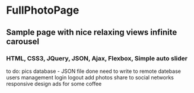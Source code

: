 # FullPhotoPage

## Sample page with nice relaxing views infinite carousel 

### HTML, CSS3, JQuery, JSON, Ajax, Flexbox, Simple auto slider


to do: 
    pics database 
        - JSON file done
        need to write to remote datebase 
    users management 
        login
        logout
        add photos
        share to social networks
    responsive design
    ads for some coffee